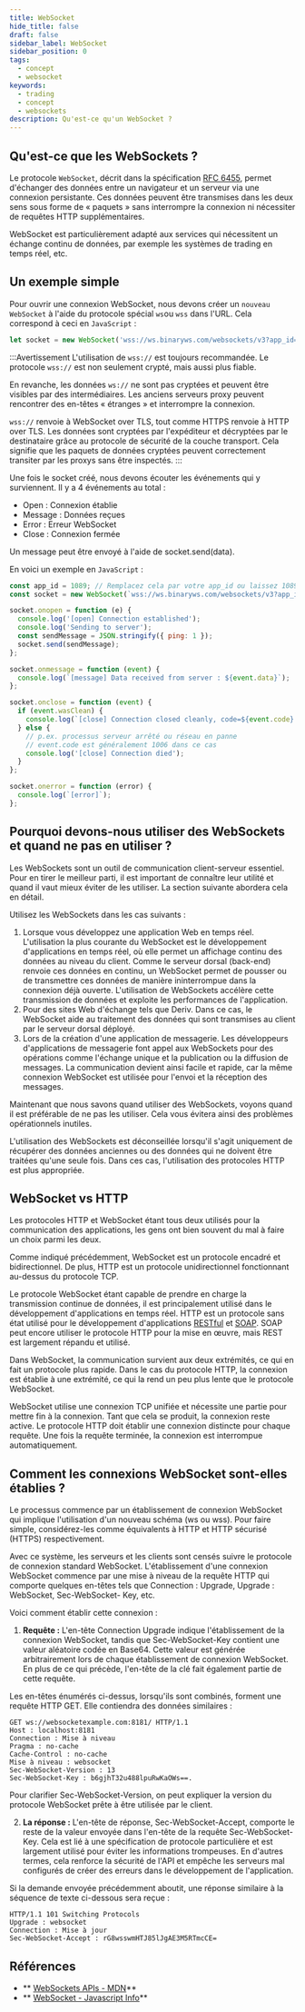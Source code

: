 ```yaml
---
title: WebSocket
hide_title: false
draft: false
sidebar_label: WebSocket
sidebar_position: 0
tags:
  - concept
  - websocket
keywords:
  - trading
  - concept
  - websockets
description: Qu'est-ce qu'un WebSocket ?
---
```


## Qu'est-ce que les WebSockets ?

Le protocole `WebSocket`, décrit dans la spécification [RFC 6455](https://datatracker.ietf.org/doc/html/rfc6455), permet d'échanger des données entre un navigateur et un serveur via une connexion persistante. Ces données peuvent être transmises dans les deux sens sous forme de « paquets » sans interrompre la connexion ni nécessiter de requêtes HTTP supplémentaires.

WebSocket est particulièrement adapté aux services qui nécessitent un échange continu de données, par exemple les systèmes de trading en temps réel, etc.

## Un exemple simple

Pour ouvrir une connexion WebSocket, nous devons créer un `nouveau WebSocket` à l'aide du protocole spécial `ws`ou `wss` dans l'URL. Cela correspond à ceci en `JavaScript` :

```js
let socket = new WebSocket('wss://ws.binaryws.com/websockets/v3?app_id=1089');
```

:::Avertissement
L'utilisation de `wss://` est toujours recommandée. Le protocole `wss://` est non seulement crypté, mais aussi plus fiable.

En revanche, les données `ws://` ne sont pas cryptées et peuvent être visibles par des intermédiaires. Les anciens serveurs proxy peuvent rencontrer des en-têtes « étranges » et interrompre la connexion.

`wss://` renvoie à WebSocket over TLS, tout comme HTTPS renvoie à HTTP over TLS. Les données sont cryptées par l'expéditeur et décryptées par le destinataire grâce au protocole de sécurité de la couche transport. Cela signifie que les paquets de données cryptées peuvent correctement transiter par les proxys sans être inspectés.
:::

Une fois le socket créé, nous devons écouter les événements qui y surviennent. Il y a 4 événements au total :

- Open : Connexion établie
- Message : Données reçues
- Error : Erreur WebSocket
- Close : Connexion fermée

Un message peut être envoyé à l'aide de socket.send(data).

En voici un exemple en `JavaScript` :

```js
const app_id = 1089; // Remplacez cela par votre app_id ou laissez 1089 pour les tests.
const socket = new WebSocket(`wss://ws.binaryws.com/websockets/v3?app_id=${app_id}`);

socket.onopen = function (e) {
  console.log('[open] Connection established');
  console.log('Sending to server');
  const sendMessage = JSON.stringify({ ping: 1 });
  socket.send(sendMessage);
};

socket.onmessage = function (event) {
  console.log(`[message] Data received from server : ${event.data}`);
};

socket.onclose = function (event) {
  if (event.wasClean) {
    console.log(`[close] Connection closed cleanly, code=${event.code} reason=${event.reason}`);
  } else {
    // p.ex. processus serveur arrêté ou réseau en panne
    // event.code est généralement 1006 dans ce cas
    console.log('[close] Connection died');
  }
};

socket.onerror = function (error) {
  console.log(`[error]`);
};
```

## Pourquoi devons-nous utiliser des WebSockets et quand ne pas en utiliser ?

Les WebSockets sont un outil de communication client-serveur essentiel. Pour en tirer le meilleur parti, il est important de connaître leur utilité et quand il vaut mieux éviter de les utiliser. La section suivante abordera cela en détail.

Utilisez les WebSockets dans les cas suivants :

1. ‍Lorsque vous développez une application Web en temps réel. L'utilisation la plus courante du WebSocket est le développement d'applications en temps réel, où elle permet un affichage continu des données au niveau du client. Comme le serveur dorsal (back-end) renvoie ces données en continu, un WebSocket permet de pousser ou de transmettre ces données de manière ininterrompue dans la connexion déjà ouverte. L'utilisation de WebSockets accélère cette transmission de données et exploite les performances de l'application.
2. Pour des sites Web d'échange tels que Deriv. Dans ce cas, le WebSocket aide au traitement des données qui sont transmises au client par le serveur dorsal déployé.
3. ‍Lors de la création d'une application de messagerie. Les développeurs d'applications de messagerie font appel aux WebSockets pour des opérations comme l'échange unique et la publication ou la diffusion de messages. La communication devient ainsi facile et rapide, car la même connexion WebSocket est utilisée pour l'envoi et la réception des messages.

Maintenant que nous savons quand utiliser des WebSockets, voyons quand il est préférable de ne pas les utiliser. Cela vous évitera ainsi des problèmes opérationnels inutiles.

L'utilisation des WebSockets est déconseillée lorsqu'il s'agit uniquement de récupérer des données anciennes ou des données qui ne doivent être traitées qu'une seule fois. Dans ces cas, l'utilisation des protocoles HTTP est plus appropriée.

## WebSocket vs HTTP

Les protocoles HTTP et WebSocket étant tous deux utilisés pour la communication des applications, les gens ont bien souvent du mal à faire un choix parmi les deux.

Comme indiqué précédemment, WebSocket est un protocole encadré et bidirectionnel. De plus, HTTP est un protocole unidirectionnel fonctionnant au-dessus du protocole TCP.

Le protocole WebSocket étant capable de prendre en charge la transmission continue de données, il est principalement utilisé dans le développement d'applications en temps réel. HTTP est un protocole sans état utilisé pour le développement d'applications [RESTful](https://de.wikipedia.org/wiki/Representational_State_Transfer) et [SOAP](https://de.wikipedia.org/wiki/SOAP). SOAP peut encore utiliser le protocole HTTP pour la mise en œuvre, mais REST est largement répandu et utilisé.

Dans WebSocket, la communication survient aux deux extrémités, ce qui en fait un protocole plus rapide. Dans le cas du protocole HTTP, la connexion est établie à une extrémité, ce qui la rend un peu plus lente que le protocole WebSocket.

WebSocket utilise une connexion TCP unifiée et nécessite une partie pour mettre fin à la connexion. Tant que cela se produit, la connexion reste active. Le protocole HTTP doit établir une connexion distincte pour chaque requête. Une fois la requête terminée, la connexion est interrompue automatiquement.

## Comment les connexions WebSocket sont-elles établies ?

Le processus commence par un établissement de connexion WebSocket qui implique l'utilisation d'un nouveau schéma (ws ou wss). Pour faire simple, considérez-les comme équivalents à HTTP et HTTP sécurisé (HTTPS) respectivement.

Avec ce système, les serveurs et les clients sont censés suivre le protocole de connexion standard WebSocket. L'établissement d'une connexion WebSocket commence par une mise à niveau de la requête HTTP qui comporte quelques en-têtes tels que Connection : Upgrade, Upgrade : WebSocket, Sec-WebSocket- Key, etc.

Voici comment établir cette connexion :

1. **Requête :** L'en-tête Connection Upgrade indique l'établissement de la connexion WebSocket, tandis que Sec-WebSocket-Key contient une valeur aléatoire codée en Base64. Cette valeur est générée arbitrairement lors de chaque établissement de connexion WebSocket. En plus de ce qui précède, l'en-tête de la clé fait également partie de cette requête.

Les en-têtes énumérés ci-dessus, lorsqu'ils sont combinés, forment une requête HTTP GET. Elle contiendra des données similaires :

```
GET ws://websocketexample.com:8181/ HTTP/1.1
Host : localhost:8181
Connection : Mise à niveau
Pragma : no-cache
Cache-Control : no-cache
Mise à niveau : websocket
Sec-WebSocket-Version : 13
Sec-WebSocket-Key : b6gjhT32u488lpuRwKaOWs==.
```

Pour clarifier Sec-WebSocket-Version, on peut expliquer la version du protocole WebSocket prête à être utilisée par le client.

2. **La réponse :** L'en-tête de réponse, Sec-WebSocket-Accept, comporte le reste de la valeur envoyée dans l'en-tête de la requête Sec-WebSocket-Key. Cela est lié à une spécification de protocole particulière et est largement utilisé pour éviter les informations trompeuses. En d'autres termes, cela renforce la sécurité de l'API et empêche les serveurs mal configurés de créer des erreurs dans le développement de l'application.

Si la demande envoyée précédemment aboutit, une réponse similaire à la séquence de texte ci-dessous sera reçue :

```
HTTP/1.1 101 Switching Protocols
Upgrade : websocket
Connection : Mise à jour
Sec-WebSocket-Accept : rG8wsswmHTJ85lJgAE3M5RTmcCE=
```

## Références

- ** [WebSockets APIs - MDN](https://developer.mozilla.org/en-US/docs/Web/API/WebSocket)**
- ** [WebSocket - Javascript Info](https://javascript.info/websocket)**
